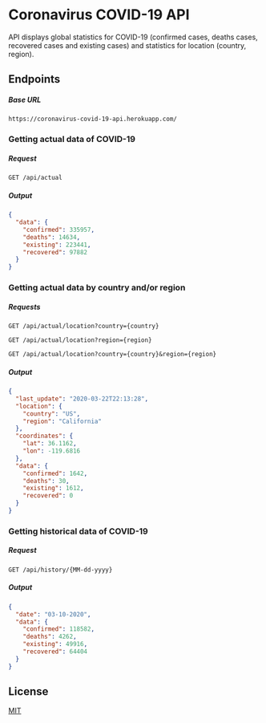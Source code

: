 # Coronavirus COVID-19 API

API displays global statistics for COVID-19 (confirmed cases, deaths cases, recovered cases and existing cases) and statistics for location (country, region).

## Endpoints

##### Base URL
```http
https://coronavirus-covid-19-api.herokuapp.com/
```

### Getting actual data of COVID-19

##### Request
```http
GET /api/actual
```

##### Output
```json
{
  "data": {
    "confirmed": 335957,
    "deaths": 14634,
    "existing": 223441,
    "recovered": 97882
  }
}
```

### Getting actual data by country and/or region

##### Requests
```http
GET /api/actual/location?country={country}
```
```http
GET /api/actual/location?region={region}
```
```http
GET /api/actual/location?country={country}&region={region}
```

##### Output
```json
{
  "last_update": "2020-03-22T22:13:28",
  "location": {
    "country": "US",
    "region": "California"
  },
  "coordinates": {
    "lat": 36.1162,
    "lon": -119.6816
  },
  "data": {
    "confirmed": 1642,
    "deaths": 30,
    "existing": 1612,
    "recovered": 0
  }
}
```

### Getting historical data of COVID-19

##### Request
```http
GET /api/history/{MM-dd-yyyy}
```

##### Output
```json
{
  "date": "03-10-2020",
  "data": {
    "confirmed": 118582,
    "deaths": 4262,
    "existing": 49916,
    "recovered": 64404
  }
}
```

## License
[MIT](LICENSE)
